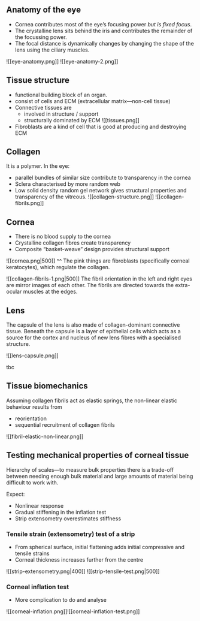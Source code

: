 ## Anatomy of the eye

- Cornea contributes most of the eye’s focusing power *but is fixed focus*.
- The crystalline lens sits behind the iris and contributes the remainder of the focussing power.
- The focal distance is dynamically changes by changing the shape of the lens using the ciliary muscles.

![[eye-anatomy.png]]
![[eye-anatomy-2.png]]
## Tissue structure

- functional building block of an organ.
- consist of cells and $\mathrm{ECM}$ (extracellular matrix—non-cell tissue)
- Connective tissues are
	- involved in structure / support
	- structurally dominated by ECM
![[tissues.png]]
- Fibroblasts are a kind of cell that is good at producing and destroying ECM

## Collagen
It is a polymer. In the eye:
- parallel bundles of similar size contribute to transparency in the cornea
- Sclera characterised by more random web
- Low solid density random gel network gives structural properties and  transparency of the vitreous.
![[collagen-structure.png]]
![[collagen-fibrils.png]]

## Cornea
- There is no blood supply to the cornea
- Crystalline collagen fibres create transparency
- Composite “basket-weave” design provides structural support

![[cornea.png|500]]
^^ The pink things are fibroblasts (specifically corneal keratocytes), which regulate the collagen.

![[collagen-fibrils-1.png|500]]
The fibril orientation in the left and right eyes are mirror images of each other. The fibrils are directed towards the extra-ocular muscles at the edges.

## Lens

The capsule of the lens is also made of collagen-dominant connective tissue. Beneath the capsule is a layer of epithelial cells which acts as a source for the cortex and nucleus of new lens fibres with a specialised structure.

![[lens-capsule.png]]


tbc

## Tissue biomechanics
Assuming collagen fibrils act as elastic springs, the non-linear elastic behaviour results from
- reorientation
- sequential recruitment of collagen fibrils

![[fibril-elastic-non-linear.png]]
## Testing mechanical properties of corneal tissue

Hierarchy of scales—to measure bulk properties there is a trade-off between needing enough bulk material and large amounts of material being difficult to work with.

Expect:
- Nonlinear response
- Gradual stiffening in the inflation test
- Strip extensometry overestimates stiffness

### Tensile strain (extensometry) test of a strip
- From spherical surface, initial flattening adds initial compressive and tensile strains
- Corneal thickness increases further from the centre

![[strip-extensometry.png|400]]
![[strip-tensile-test.png|500]]
### Corneal inflation test
- More complication to do and analyse

![[corneal-inflation.png]]![[corneal-inflation-test.png]]
